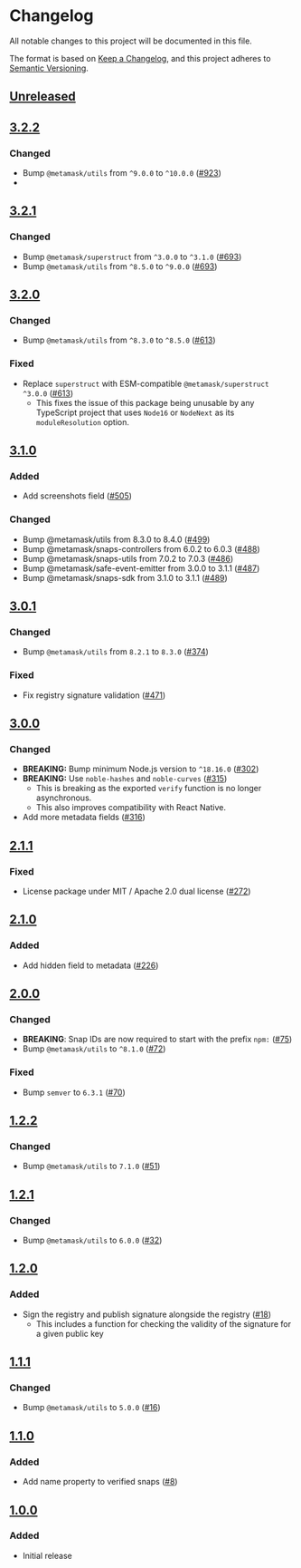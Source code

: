 # Changelog
All notable changes to this project will be documented in this file.

The format is based on [Keep a Changelog](https://keepachangelog.com/en/1.0.0/),
and this project adheres to [Semantic Versioning](https://semver.org/spec/v2.0.0.html).

## [Unreleased]

## [3.2.2]
### Changed
- Bump `@metamask/utils` from `^9.0.0` to `^10.0.0` ([#923](https://github.com/MetaMask/snaps-registry/pull/923))
- 
## [3.2.1]
### Changed
- Bump `@metamask/superstruct` from `^3.0.0` to `^3.1.0` ([#693](https://github.com/MetaMask/snaps-registry/pull/693))
- Bump `@metamask/utils` from `^8.5.0` to `^9.0.0` ([#693](https://github.com/MetaMask/snaps-registry/pull/693))

## [3.2.0]
### Changed
- Bump `@metamask/utils` from `^8.3.0` to `^8.5.0` ([#613](https://github.com/MetaMask/snaps-registry/pull/613))

### Fixed
- Replace `superstruct` with ESM-compatible `@metamask/superstruct` `^3.0.0` ([#613](https://github.com/MetaMask/snaps-registry/pull/613))
  - This fixes the issue of this package being unusable by any TypeScript project that uses `Node16` or `NodeNext` as its `moduleResolution` option.

## [3.1.0]
### Added
- Add screenshots field ([#505](https://github.com/MetaMask/snaps-registry/pull/505))

### Changed
- Bump @metamask/utils from 8.3.0 to 8.4.0 ([#499](https://github.com/MetaMask/snaps-registry/pull/499))
- Bump @metamask/snaps-controllers from 6.0.2 to 6.0.3 ([#488](https://github.com/MetaMask/snaps-registry/pull/488))
- Bump @metamask/snaps-utils from 7.0.2 to 7.0.3 ([#486](https://github.com/MetaMask/snaps-registry/pull/486))
- Bump @metamask/safe-event-emitter from 3.0.0 to 3.1.1 ([#487](https://github.com/MetaMask/snaps-registry/pull/487))
- Bump @metamask/snaps-sdk from 3.1.0 to 3.1.1 ([#489](https://github.com/MetaMask/snaps-registry/pull/489))

## [3.0.1]
### Changed
- Bump `@metamask/utils` from `8.2.1` to `8.3.0` ([#374](https://github.com/MetaMask/snaps-registry/pull/374))

### Fixed
- Fix registry signature validation ([#471](https://github.com/MetaMask/snaps-registry/pull/471))

## [3.0.0]
### Changed
- **BREAKING:** Bump minimum Node.js version to `^18.16.0` ([#302](https://github.com/MetaMask/snaps-registry/pull/302))
- **BREAKING:** Use `noble-hashes` and `noble-curves` ([#315](https://github.com/MetaMask/snaps-registry/pull/315))
  - This is breaking as the exported `verify` function is no longer asynchronous.
  - This also improves compatibility with React Native.
- Add more metadata fields ([#316](https://github.com/MetaMask/snaps-registry/pull/316))

## [2.1.1]
### Fixed
- License package under MIT / Apache 2.0 dual license ([#272](https://github.com/MetaMask/snaps-registry/pull/272))

## [2.1.0]
### Added
- Add hidden field to metadata ([#226](https://github.com/MetaMask/snaps-registry/pull/226))

## [2.0.0]
### Changed
- **BREAKING**: Snap IDs are now required to start with the prefix `npm:` ([#75](https://github.com/MetaMask/snaps-registry/pull/75))
- Bump `@metamask/utils` to `^8.1.0` ([#72](https://github.com/MetaMask/snaps-registry/pull/72))

### Fixed
- Bump `semver` to `6.3.1` ([#70](https://github.com/MetaMask/snaps-registry/pull/70))

## [1.2.2]
### Changed
- Bump `@metamask/utils` to `7.1.0` ([#51](https://github.com/MetaMask/snaps-registry/pull/51))

## [1.2.1]
### Changed
- Bump `@metamask/utils` to `6.0.0` ([#32](https://github.com/MetaMask/snaps-registry/pull/32))

## [1.2.0]
### Added
- Sign the registry and publish signature alongside the registry ([#18](https://github.com/MetaMask/snaps-registry/pull/18))
  - This includes a function for checking the validity of the signature for a given public key

## [1.1.1]
### Changed
- Bump `@metamask/utils` to `5.0.0` ([#16](https://github.com/MetaMask/snaps-registry/pull/16))

## [1.1.0]
### Added
- Add name property to verified snaps ([#8](https://github.com/MetaMask/snaps-registry/pull/8))

## [1.0.0]
### Added
- Initial release

[Unreleased]: https://github.com/MetaMask/snaps-registry/compare/v3.2.2...HEAD
[3.2.2]: https://github.com/MetaMask/snaps-registry/compare/v3.2.1...v3.2.2
[3.2.1]: https://github.com/MetaMask/snaps-registry/compare/v3.2.0...v3.2.1
[3.2.0]: https://github.com/MetaMask/snaps-registry/compare/v3.1.0...v3.2.0
[3.1.0]: https://github.com/MetaMask/snaps-registry/compare/v3.0.1...v3.1.0
[3.0.1]: https://github.com/MetaMask/snaps-registry/compare/v3.0.0...v3.0.1
[3.0.0]: https://github.com/MetaMask/snaps-registry/compare/v2.1.1...v3.0.0
[2.1.1]: https://github.com/MetaMask/snaps-registry/compare/v2.1.0...v2.1.1
[2.1.0]: https://github.com/MetaMask/snaps-registry/compare/v2.0.0...v2.1.0
[2.0.0]: https://github.com/MetaMask/snaps-registry/compare/v1.2.2...v2.0.0
[1.2.2]: https://github.com/MetaMask/snaps-registry/compare/v1.2.1...v1.2.2
[1.2.1]: https://github.com/MetaMask/snaps-registry/compare/v1.2.0...v1.2.1
[1.2.0]: https://github.com/MetaMask/snaps-registry/compare/v1.1.1...v1.2.0
[1.1.1]: https://github.com/MetaMask/snaps-registry/compare/v1.1.0...v1.1.1
[1.1.0]: https://github.com/MetaMask/snaps-registry/compare/v1.0.0...v1.1.0
[1.0.0]: https://github.com/MetaMask/snaps-registry/releases/tag/v1.0.0
